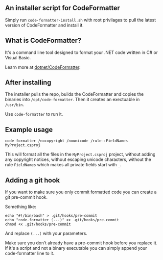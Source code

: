 ## An installer script for CodeFormatter
Simply run `code-formatter-install.sh` with root privilages to pull the latest version of CodeFormatter and install it.

## What is CodeFormatter?
It's a command line tool designed to format your .NET code written in C# or Visual Basic.

Learn more at [dotnet/CodeFormatter](https://github.com/dotnet/codeformatter).

## After installing
The installer pulls the repo, builds the CodeFormatter and copies the binaries into `/opt/code-formatter`. Then it creates an exectuable in `/usr/bin`.

Use `code-formatter` to run it.

## Example usage

    code-formatter /nocopyright /nounicode /rule-:FieldNames MyProject.csproj

This will format all the files in the `MyProject.csproj` project, without adding any copyright notices, without escaping unicode characters, without the rule `FieldNames` which makes all private fields start with `_`.

## Adding a git hook
If you want to make sure you only commit formatted code you can create a git pre-commit hook.

Something like:

    echo "#!/bin/bash" > .git/hooks/pre-commit
    echo "code-formatter (...)" >> .git/hooks/pre-commit
    chmod +x .git/hooks/pre-commit

And replace `(...)` with your parameters.

Make sure you don't already have a pre-commit hook before you replace it. If it's a script and not a binary executable you can simply append your code-formatter line to it.

